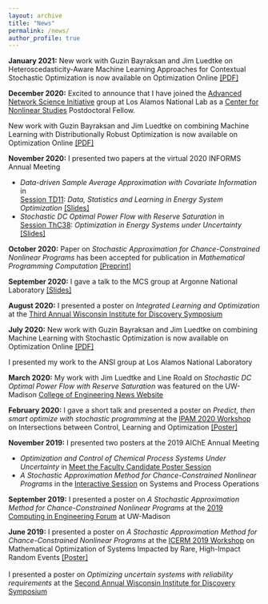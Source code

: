 ```yaml
---
layout: archive
title: "News"
permalink: /news/
author_profile: true
---
```

**January 2021:** New work with Guzin Bayraksan and Jim Luedtke on Heteroscedasticity-Aware Machine Learning Approaches for Contextual Stochastic Optimization is now available on Optimization Online <a href = "http://www.optimization-online.org/DB_FILE/2021/01/8201.pdf" target="_blank">[PDF]</a>

**December 2020:** Excited to announce that I have joined the <a href = "https://lanl-ansi.github.io/" target="_blank">Advanced Network Science Initiative</a> group at Los Alamos National Lab as a <a href = "https://cnls.lanl.gov/External/" target="_blank">Center for Nonlinear Studies</a> Postdoctoral Fellow.

New work with Guzin Bayraksan and Jim Luedtke on combining Machine Learning with Distributionally Robust Optimization is now available on Optimization Online <a href = "http://www.optimization-online.org/DB_FILE/2020/11/8136.pdf" target="_blank">[PDF]</a>

**November 2020:** I presented two papers at the virtual 2020 INFORMS Annual Meeting
* *Data-driven Sample Average Approximation with Covariate Information* in <br/> <a href = "https://www.abstractsonline.com/pp8/#!/9022/session/2220" target="_blank">Session TD11</a>: *Data, Statistics and Learning in Energy System Optimization* <a href = "https://rohitkannan.github.io/presentations/Kannan_INFORMS20_DDSAA.pdf" target="_blank">[Slides]</a>
* *Stochastic DC Optimal Power Flow with Reserve Saturation* in <br/> <a href = "https://www.abstractsonline.com/pp8/#!/9022/session/2845" target="_blank">Session ThC38</a>: *Optimization in Energy Systems under Uncertainty* <a href = "https://rohitkannan.github.io/presentations/Kannan_INFORMS20_SDCOPF.pdf" target="_blank">[Slides]</a>

**October 2020:** Paper on *Stochastic Approximation for Chance-Constrained Nonlinear Programs* has been accepted for publication in *Mathematical Programming Computation* <a href = "https://arxiv.org/abs/1812.07066" target="_blank">[Preprint]</a>

**September 2020:** I gave a talk to the MCS group at Argonne National Laboratory <a href = "https://rohitkannan.github.io/presentations/Kannan_Argonne_September_2020.pdf" target="_blank">[Slides]</a>

**August 2020:** I presented a poster on *Integrated Learning and Optimization* at the <a href = "https://wid.wisc.edu/wid-symposium/" target="_blank">Third Annual Wisconsin Institute for Discovery Symposium</a>

**July 2020:** New work with Guzin Bayraksan and Jim Luedtke on combining Machine Learning with Stochastic Optimization is now available on Optimization Online <a href = "http://www.optimization-online.org/DB_FILE/2020/07/7932.pdf" target="_blank">[PDF]</a>

I presented my work to the ANSI group at Los Alamos National Laboratory

**March 2020:** My work with Jim Luedtke and Line Roald on *Stochastic DC Optimal Power Flow with Reserve Saturation* was featured on the UW-Madison <a href = "https://www.engr.wisc.edu/news/power-tools-new-math-model-optimizes-energy/" target="_blank">College of Engineering News Website </a>

**February 2020:** I gave a short talk and presented a poster on *Predict, then smart optimize with stochastic programming* at the <a href = "http://www.ipam.ucla.edu/programs/workshops/intersections-between-control-learning-and-optimization/" target="_blank">IPAM 2020 Workshop</a> on Intersections between Control, Learning and Optimization <a href = "https://rohitkannan.github.io/presentations/Kannan_IPAM20_DDSAA.pdf" target="_blank">[Poster]</a>

**November 2019:** I presented two posters at the 2019 AIChE Annual Meeting
* *Optimization and Control of Chemical Process Systems Under Uncertainty* in <a href = "https://aiche.confex.com/aiche/2019/meetingapp.cgi/Paper/582022" target="_blank">Meet the Faculty Candidate Poster Session</a>
* *A Stochastic Approximation Method for Chance-Constrained Nonlinear Programs* in the <a href = "https://aiche.confex.com/aiche/2019/meetingapp.cgi/Paper/563982" target="_blank">Interactive Session</a> on Systems and Process Operations

**September 2019:** I presented a poster on *A Stochastic Approximation Method for Chance-Constrained Nonlinear Programs* at the <a href = "https://graingerinstitute.engr.wisc.edu/computing-in-engineering-forum-2019/" target="_blank">2019 Computing in Engineering Forum</a> at UW-Madison

**June 2019:** I presented a poster on *A Stochastic Approximation Method for Chance-Constrained Nonlinear Programs* at the <a href = "https://icerm.brown.edu/topical_workshops/tw19-2-hire/" target="_blank">ICERM 2019 Workshop</a> on Mathematical Optimization of Systems Impacted by Rare, High-Impact Random Events <a href = "https://rohitkannan.github.io/presentations/Kannan_ICERM19_SAforCCP.pdf" target="_blank">[Poster]</a> <br/> <br/>
I presented a poster on *Optimizing uncertain systems with reliability requirements* at the <a href = "https://wid.wisc.edu/2019-wid-symposium/" target="_blank">Second Annual Wisconsin Institute for Discovery Symposium</a>
